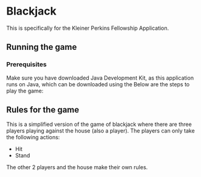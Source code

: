 # Blackjack
This is specifically for the Kleiner Perkins Fellowship Application.

## Running the game
### Prerequisites
Make sure you have downloaded Java Development Kit, as this application runs on Java, which can be downloaded using the 
Below are the steps to play the game:


## Rules for the game
This is a simplified version of the game of blackjack where there are three players playing against the house (also a player). The players can only take the following actions:
- Hit
- Stand

The other 2 players and the house make their own rules.
